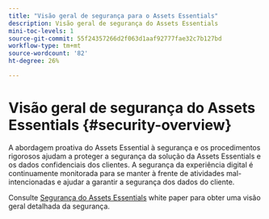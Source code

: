 ```yaml
---
title: "Visão geral de segurança para o Assets Essentials"
description: Visão geral de segurança do Assets Essentials
mini-toc-levels: 1
source-git-commit: 55f24357266d2f063d1aaf92777fae32c7b127bd
workflow-type: tm+mt
source-wordcount: '82'
ht-degree: 26%

---
```


# Visão geral de segurança do Assets Essentials {#security-overview}

A abordagem proativa do Assets Essential à segurança e os procedimentos rigorosos ajudam a proteger a segurança da solução da Assets Essentials e os dados confidenciais dos clientes. A segurança da experiência digital é continuamente monitorada para se manter à frente de atividades mal-intencionadas e ajudar a garantir a segurança dos dados do cliente.

Consulte [Segurança do Assets Essentials](https://www.adobe.com/content/dam/cc/en/trust-center/ungated/whitepapers/experience-cloud/adobe-experience-manager-assets-essentials-security-overview.pdf) white paper para obter uma visão geral detalhada da segurança.
